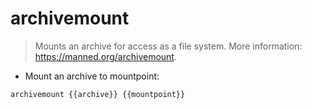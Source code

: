 # archivemount

> Mounts an archive for access as a file system.
> More information: <https://manned.org/archivemount>.

- Mount an archive to mountpoint:

`archivemount {{archive}} {{mountpoint}}`
